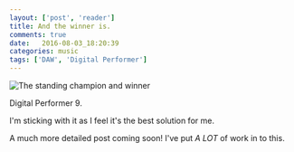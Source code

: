 ```yaml
---
layout: ['post', 'reader']
title: And the winner is.
comments: true
date:   2016-08-03_18:20:39 
categories: music
tags: ['DAW', 'Digital Performer']
---
```


![The standing champion and winner](/assets/DP/Chart.png)


Digital Performer 9.

I'm sticking with it as I feel it's the best solution for me.

A much more detailed post coming soon! I've put _A LOT_ of work in to this.
